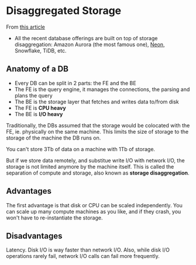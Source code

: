 # Disaggregated Storage

From [this article](https://avi.im/blag/2024/disaggregated-storage/)

- All the recent database offerings are built on top of storage disaggregation: Amazon Aurora (the most famous one), [Neon](https://neon.tech/blog/get-page-at-lsn), Snowflake, TiDB, etc.

## Anatomy of a DB

- Every DB can be split in 2 parts: the FE and the BE
- The FE is the query engine, it manages the connections, the parsing and plans the query
- The BE is the storage layer that fetches and writes data to/from disk
- The FE is **CPU heavy**
- The BE is **I/O heavy**

Traditionally, the DBs assumed that the storage would be colocated with the FE, ie. physically on the same machine.
This limits the size of storage to the storage of the machine the DB runs on.

You can't store 3Tb of data on a machine with 1Tb of storage.

But if we store data remotely, and substitue write I/O with network I/O, the storage is not limited anymore by the machine itself.
This is called the separation of compute and storage, also known as **storage disaggregation**.

## Advantages

The first advantage is that disk or CPU can be scaled independently.
You can scale up many compute machines as you like, and if they crash, you won't have to re-instantiate the storage.

## Disadvantages

Latency. Disk I/O is way faster than network I/O. Also, while disk I/O operations rarely fail, network I/O calls can fail more frequently.
